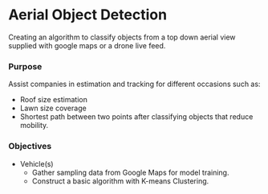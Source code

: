 # Aerial Object Detection
Creating an algorithm to classify objects from a top down aerial view supplied with google maps or a drone live feed.

### Purpose
Assist companies in estimation and tracking for different occasions such as:
- Roof size estimation
- Lawn size coverage
- Shortest path between two points after classifying objects that reduce mobility.

### Objectives
- Vehicle(s)
  - Gather sampling data from Google Maps for model training.
  - Construct a basic algorithm with K-means Clustering.
  
